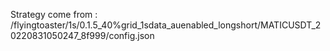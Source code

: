 Strategy come from : /flyingtoaster/1s/0.1.5_40%grid_1sdata_auenabled_longshort/MATICUSDT_20220831050247_8f999/config.json